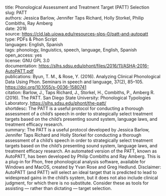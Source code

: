 title: Phonological Assessment and Treatment Target (PATT) Selection  
slug: PATT  
authors: Jessica Barlow, Jennifer Taps Richard, Holly Storkel, Philip Combiths, Ray Amberg  
date: 2016  
source: https://cld.lab.uiowa.edu/resources-slps-0/patt-and-autopatt  
type: PDFs & Phon Script  
languages: English, Spanish  
tags: phonology, linguistics, speech, language, English, Spanish  
open_access: yes  
license: GNU GPL 3.0  
documentation: https://slhs.sdsu.edu/phont/files/2016/11/ASHA-2016-AutoPATT.pdf  
publications: Byun, T. M., & Rose, Y. (2016). Analyzing Clinical Phonological Data Using Phon. Seminars in speech and language, 37(2), 85–105. https://doi.org/10.1055/s-0036-1580741  
citation: Barlow, J., Taps Richard, J., Storkel, H., Combiths, P., Amberg R. (2016). The PATT. San Diego State University: Phonological Typologies Laboratory. https://slhs.sdsu.edu/phont/the-patt/  
shortdesc: The PATT is a useful protocol for conducting a thorough assessment of a child’s speech in order to strategically select treatment targets based on the child’s presenting sound system, language laws, and treatment efficacy research.  
summary: The PATT is a useful protocol developed by Jessica Barlow, Jennifer Taps Richard and Holly Storkel for conducting a thorough assessment of a child’s speech in order to strategically select treatment targets based on the child’s presenting sound system, language laws, and treatment efficacy research. An automated version of the PATT, known as AutoPATT, has been developed by Philip Combiths and Ray Amberg. This is a plug-in for Phon, free phonological analysis software, available for Windows and MacOS, created by Yvan Rose and Greg Hedlund. Disclaimer: AutoPATT (and PATT) will select an ideal target that is predicted to lead to widespread gains in the child’s system, but it does not also include clinical judgment, for which there is no substitute. Consider these as tools for assisting — rather than dictating — target selection.  
